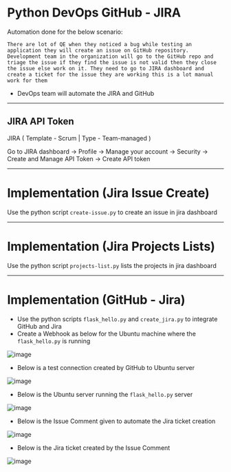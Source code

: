 # Python DevOps GitHub - JIRA               
            
Automation done for the below scenario:  
```
There are lot of QE when they noticed a bug while testing an application they will create an issue on GitHub repository. Development team in the organization will go to the GitHub repo and triage the issue if they find the issue is not valid then they close the issue else work on it. They need to go to JIRA dashboard and create a ticket for the issue they are working this is a lot manual work for them 
```
- DevOps team will automate the JIRA and GitHub

---
##  JIRA API Token

JIRA ( Template - Scrum | Type - Team-managed )

Go to JIRA dashboard -> Profile -> Manage your account -> Security -> Create and Manage API Token -> Create API token

---
# Implementation (Jira Issue Create)
 
Use the python script `create-issue.py` to create an issue in jira dashboard

---
# Implementation (Jira Projects Lists)
 
Use the python script `projects-list.py` lists the projects in jira dashboard

---
# Implementation (GitHub - Jira)

 - Use the python scripts `flask_hello.py` and `create_jira.py` to integrate GitHub and Jira
 - Create a Webhook as below for the Ubuntu machine where the `flask_hello.py` is running

![image](https://github.com/Pavan-1997/Python_DevOps_GitHub_JIRA/assets/32020205/99e842ed-2f0e-4bc3-b730-313d082029b3)

 - Below is a test connection created by GitHub to Ubuntu server
  
![image](https://github.com/Pavan-1997/Python_DevOps_GitHub_JIRA/assets/32020205/971a8f5e-9cf1-40bc-abe4-227c73caf499)

- Below is the Ubuntu server running the `flask_hello.py` server

![image](https://github.com/Pavan-1997/Python_DevOps_GitHub_JIRA/assets/32020205/508b2145-0df6-454e-bb64-4c6c4a05706b)

- Below is the Issue Comment given to automate the Jira ticket creation

![image](https://github.com/Pavan-1997/Python_DevOps_GitHub_JIRA/assets/32020205/f5b65e07-2e68-4ad3-807d-d467af66ebde)

- Below is the Jira ticket created by the Issue Comment

![image](https://github.com/Pavan-1997/Python_DevOps_GitHub_JIRA/assets/32020205/1c4900cc-f688-4c08-9d98-d766a80c3b9c)
